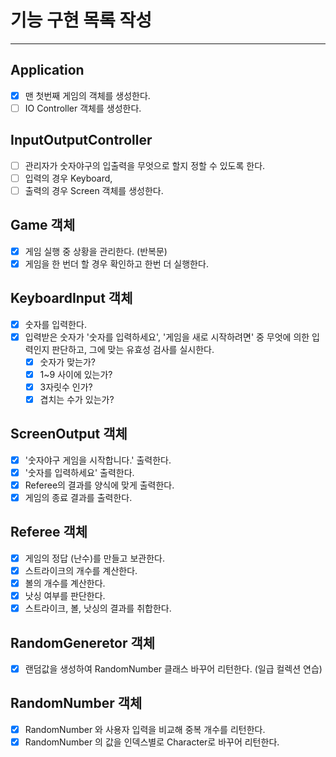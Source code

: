 # 기능 구현 목록 작성

---

## Application
- [x] 맨 첫번째 게임의 객체를 생성한다.
- [ ] IO Controller 객체를 생성한다.

## InputOutputController
- [ ] 관리자가 숫자야구의 입출력을 무엇으로 할지 정할 수 있도록 한다.
- [ ] 입력의 경우 Keyboard,
- [ ] 출력의 경우 Screen 객체를 생성한다.

## Game 객체
- [x] 게임 실행 중 상황을 관리한다. (반복문)
- [x] 게임을 한 번더 할 경우 확인하고 한번 더 실행한다.

## KeyboardInput 객체
- [x] 숫자를 입력한다.
- [X] 입력받은 숫자가 '숫자를 입력하세요', '게임을 새로 시작하려면' 중 무엇에 의한 입력인지 판단하고, 그에 맞는 유효성 검사를 실시한다.
  - [x] 숫자가 맞는가?
  - [x] 1~9 사이에 있는가?
  - [x] 3자릿수 인가?
  - [x] 겹치는 수가 있는가?

## ScreenOutput 객체

- [x] '숫자야구 게임을 시작합니다.' 출력한다.
- [x] '숫자를 입력하세요' 출력한다.
- [x] Referee의 결과를 양식에 맞게 출력한다.
- [x] 게임의 종료 결과를 출력한다.

## Referee 객체

- [x] 게임의 정답 (난수)를 만들고 보관한다.
- [x] 스트라이크의 개수를 계산한다.
- [x] 볼의 개수를 계산한다.
- [x] 낫싱 여부를 판단한다.
- [x] 스트라이크, 볼, 낫싱의 결과를 취합한다.

## RandomGeneretor 객체

- [x] 랜덤값을 생성하여 RandomNumber 클래스 바꾸어 리턴한다. (일급 컬렉션 연습)

## RandomNumber 객체

- [x] RandomNumber 와 사용자 입력을 비교해 중복 개수를 리턴한다.
- [x] RandomNumber 의 값을 인덱스별로 Character로 바꾸어 리턴한다.